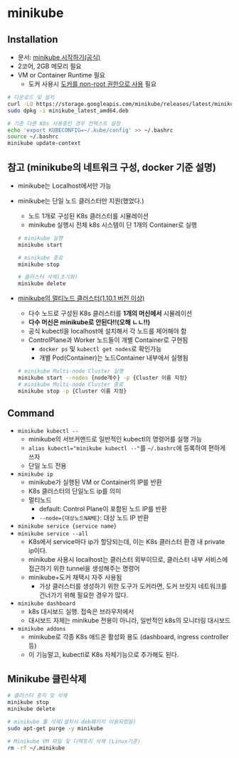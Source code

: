 # minikube

## Installation

- 문서: [minikube 시작하기(공식)](https://minikube.sigs.k8s.io/docs/start/)
- 2코어, 2GB 메모리 필요
- VM or Container Runtime 필요
  - 도커 사용시 [도커를 non-root 권한으로 사용](https://docs.docker.com/engine/install/linux-postinstall/#manage-docker-as-a-non-root-user) 필요

```sh
# 다운로드 및 설치
curl -LO https://storage.googleapis.com/minikube/releases/latest/minikube_latest_amd64.deb
sudo dpkg -i minikube_latest_amd64.deb

# 기존 다른 K8s 사용중인 경우 컨텍스트 설정
echo 'export KUBECONFIG=~/.kube/config' >> ~/.bashrc
source ~/.bashrc
minikube update-context
```

## 참고 (minikube의 네트워크 구성, docker 기준 설명)

- minikube는 Localhost에서만 가능
- minikube는 단일 노드 클러스터만 지원(했었다.)
  - 노드 1개로 구성된 K8s 클러스터를 시뮬레이션
  - minikube 실행시 전체 k8s 시스템이 단 1개의 Container로 실행

  ```sh
  # minikube 실행
  minikube start

  # minikube 종료
  minikube stop

  # 클러스터 삭제(초기화)
  minikube delete
  ```

- [minikube의 멀티노드 클러스터(1.10.1 버전 이상)](https://minikube.sigs.k8s.io/docs/tutorials/multi_node/)
  - 다수 노드로 구성된 K8s 클러스터를 **1개의 머신에서** 시뮬레이션
  - **다수 머신은 minikube로 안된다!!(오해 ㄴㄴ!!)**
  - 공식 kubectl을 localhost에 설치해서 각 노드를 제어해야 함
  - ControlPlane과 Worker 노드들이 개별 Container로 구현됨
    - `docker ps` 및 `kubectl get nodes`로 확인가능
    - 개별 Pod(Container)는 노드Container 내부에서 실행됨

  ```sh
  # minikube Multi-node Cluster 실행
  minikube start --nodes {node개수} -p {Cluster 이름 지정}
  # minikube Multi-node Cluster 종료
  minikube stop -p {Cluster 이름 지정}
  ```

## Command

- `minikube kubectl --`
  - minikube의 서브커맨드로 일반적인 kubectl의 명령어를 실행 가능
  - `alias kubectl="minikube kubectl --"`를 `~/.bashrc`에 등록하여 편하게 쓰자
  - 단일 노드 전용
- `minikube ip`
  - minikube가 실행된 VM or Container의 IP를 반환
  - K8s 클러스터의 단일노드 ip를 의미
  - 멀티노드
    - default: Control Plane이 포함된 노드 IP를 반환
    - `--node={대상노드NAME}`: 대상 노드 IP 반환
- `minikube service {service name}`
- `minikube service --all`
  - K8s에서 service마다 ip가 할당되는데, 이는 K8s 클러스터 환경 내 private ip이다.
  - minikube 사용시 localhost는 클러스터 외부이므로, 클러스터 내부 서비스에 접근하기 위한 tunnel을 생성해주는 명령어
  - minikube+도커 채택시 자주 사용됨
    - 가상 클러스터를 생성하기 위한 도구가 도커라면, 도커 브릿지 네트워크를 건너가기 위해 필요한 경우가 많다.
- `minikube dashboard`
  - k8s 대시보드 실행. 접속은 브라우저에서
  - 대시보드 자체는 minikube 전용이 아니라, 일반적인 k8s의 모니터링 대시보드
- `minikube addons`
  - minikube로 각종 K8s 애드온 활성화 용도 (dashboard, ingress controller 등)
  - 이 기능말고, kubectl로 K8s 자체기능으로 추가해도 된다.

## Minikube 클린삭제

```sh
# 클러스터 중지 및 삭제
minikube stop
minikube delete

# minikube 툴 삭제(설치시 deb패키지 이용되었음)
sudo apt-get purge -y minikube

# Minikube VM 파일 및 디렉토리 삭제 (Linux기준)
rm -rf ~/.minikube
```
